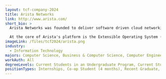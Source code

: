 ```yaml
---
layout: tcf-company-2024
title: Arista Networks
link: http://www.arista.com/
short_bio: >
  Arista Networks was founded to deliver software driven cloud networking solutions for large data center and high-performance computing environments. With more than five million cloud networking ports being deployed worldwide, Arista delivers a portfolio of 1/10/40/100 and 400 GbE products that redefine network architectures, bring extensibility to networking, and dramatically change the price/performance of data center networks.

  At the core of Arista's platform is the Extensible Operating System (EOS™), a groundbreaking network operating system with single-image consistency across hardware platforms, and modern core architecture enabling in-service upgrades and application extensibility.
imageLink: /files/tcf2024/arista.png
industry:
  - Information Technology
majors: Computer Science, Business & Computer Science, Computer Engineering, Electrical Engineering
workAuth: All
degreeLevels: Current Students in an Undergraduate Program, Current Students in a Masters Program, Current Students in a Phd Program, Graduated with an Undergraduate Degree, Graduated with a Graduate Degree (Masters or Phd)
positionTypes: Internships, Co-op Student (4 months), Recent Graduate, Full-time
---
```

